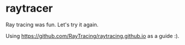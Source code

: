# raytracer
Ray tracing was fun. Let's try it again.

Using https://github.com/RayTracing/raytracing.github.io as a guide :). 